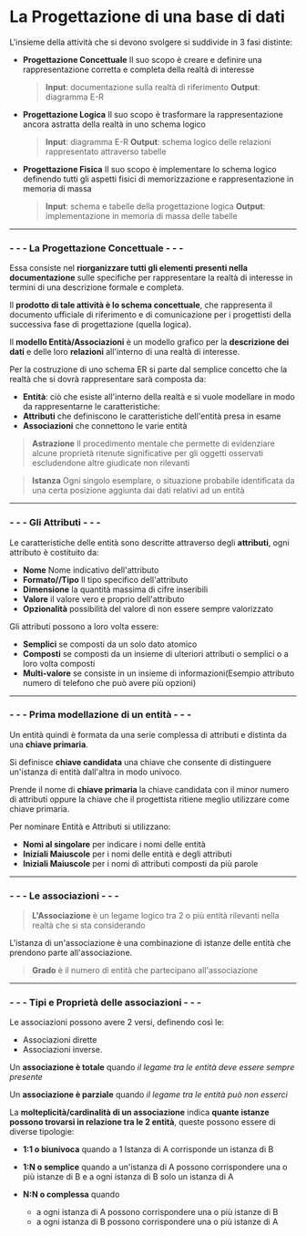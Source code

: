 # La Progettazione di una base di dati

L'insieme della attività che si devono svolgere si suddivide in 3 fasi distinte:
- **Progettazione Concettuale**
Il suo scopo è creare e definire una rappresentazione corretta e completa della realtà di interesse
	>**Input**: documentazione sulla realtà di 	riferimento
	>**Output**: diagramma E-R
	
- **Progettazione Logica**
Il suo scopo è trasformare la rappresentazione ancora astratta della realtà in uno schema logico
	>**Input**: diagramma E-R
	>**Output**: schema logico delle relazioni rappresentato attraverso tabelle

- **Progettazione Fisica**
Il suo scopo è implementare lo schema logico definendo tutti gli aspetti fisici di memorizzazione e rappresentazione in memoria di massa
	> **Input**: schema e tabelle della progettazione logica
	> **Output**: implementazione in memoria di massa delle tabelle

---

### - - - La Progettazione Concettuale - - -

Essa consiste nel **riorganizzare tutti gli elementi presenti nella documentazione** sulle specifiche  per rappresentare la realtà di interesse in termini di una descrizione formale e completa.

Il **prodotto di tale attività è lo schema concettuale**, che rappresenta il documento ufficiale di riferimento e di comunicazione per i progettisti della successiva fase di progettazione (quella logica).

Il **modello Entità/Associazioni** è un modello grafico per la **descrizione dei dati** e delle loro **relazioni** all'interno di una realtà di interesse.

Per la costruzione di uno schema ER si parte dal semplice concetto che la realtà che si dovrà rappresentare sarà composta da:
- **Entità**: ciò che esiste all'interno della realtà e si vuole modellare in modo da rappresentarne le caratteristiche:
- **Attributi** che definiscono le caratteristiche dell'entità presa in esame
- **Associazioni** che connettono le varie entità


>**Astrazione**
Il procedimento mentale che permette di evidenziare alcune proprietà ritenute significative per gli oggetti osservati escludendone altre giudicate non rilevanti

>**Istanza**
Ogni singolo esemplare, o situazione probabile identificata da una certa posizione aggiunta dai dati relativi ad un entità

- - - 
### - - - Gli Attributi - - - 
Le caratteristiche delle entità sono descritte attraverso degli **attributi**, ogni attributo è costituito da:
-  **Nome**
Nome indicativo dell'attributo
- **Formato//Tipo**
Il tipo specifico dell'attributo
- **Dimensione**
la quantità massima di cifre inseribili
- **Valore** 
il valore vero e proprio dell'attributo
- **Opzionalità**
possibilità del valore di non essere sempre valorizzato

Gli attributi possono a loro volta essere:
- **Semplici** se composti da un solo dato atomico
- **Composti** se composti da un insieme di ulteriori attributi o semplici o a loro volta composti
- **Multi-valore** se consiste in un insieme di informazioni(Esempio attributo numero di telefono che può avere più opzioni)
 - - -
### - - - Prima modellazione di un entità - - -

Un entità quindi è formata da una serie complessa di attributi e distinta da una **chiave primaria**.

Si definisce **chiave candidata** una chiave che consente di distinguere un'istanza di entità dall'altra in modo univoco. 

Prende il nome di **chiave primaria** la chiave candidata con il minor numero di attributi oppure la chiave che il progettista ritiene meglio utilizzare come chiave primaria.

Per nominare Entità e Attributi si utilizzano:
- **Nomi al singolare** per indicare i nomi delle entità
- **Iniziali Maiuscole** per i nomi delle entità e degli attributi
- **Iniziali Maiuscole** per i nomi di attributi composti da più parole

- - -
### - - - Le associazioni - - -

>**L'Associazione**
> è un legame logico tra 2 o più entità rilevanti nella realtà che si sta considerando

L'istanza di un'associazione è una combinazione di istanze delle entità che prendono parte all'associazione.

> **Grado** 
> è il numero di entità che partecipano all'associazione

- - -
### - - - Tipi e Proprietà delle associazioni - - - 

Le associazioni possono avere 2 versi, definendo così le:
- Associazioni dirette 
- Associazioni inverse.

Un **associazione è totale** quando *il legame tra le entità deve essere sempre presente*

Un **associazione è parziale** quando *il legame tra le entità può non esserci*

La **molteplicità/cardinalità di un associazione** indica **quante istanze possono trovarsi in relazione tra le 2 entità**, queste possono essere di diverse tipologie:

- **1:1 o biunivoca** quando a 1 Istanza di A corrisponde un istanza di B

- **1:N o semplice** quando a un'istanza di A possono corrispondere una o più istanze di B e a ogni istanza di B solo un istanza di A

- **N:N o complessa** quando 
	- a ogni istanza di A possono corrispondere una o più istanze di B 
	- a ogni istanza di B possono corrispondere una o più istanze di A
<!--stackedit_data:
eyJoaXN0b3J5IjpbMjA0NTkyNzgxNSwxMjU4ODU1NDMzLC0xND
ExMjIwNTUzLC0yMDg4NzQ2NjEyXX0=
-->